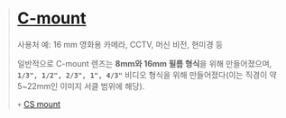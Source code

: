   
> [C-mount](/[Lens]-C-mount/)
> ===
> 사용처 예: 16 mm 영화용 카메라, CCTV, 머신 비전, 현미경 등
> 
> 일반적으로 C-mount 렌즈는 **8mm와 16mm 필름 형식**을 위해 만들어졌으며,  **`1/3", 1/2", 2/3", 1", 4/3"`** 비디오 형식을 위해 만들어졌다(이는 직경이 약 5~22mm인 이미지 서클 범위에 해당).
>    
> `+` [CS mount](/[Lens]-C-mount/#CS-mount)

